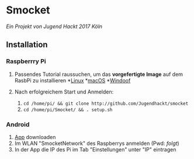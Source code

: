 ﻿# Smocket
_Ein Projekt von Jugend Hackt 2017 Köln_

## Installation
  ### Raspberrry Pi ###
  1. Passendes Tutorial raussuchen, um das **vorgefertigte Image** auf dem RasbPi zu installieren
    *[Linux](https://www.raspberrypi.org/documentation/installation/installing-images/linux.md)
    *[macOS](https://www.raspberrypi.org/documentation/installation/installing-images/mac.md)
    *[Windoof](https://www.raspberrypi.org/documentation/installation/installing-images/windows.md)
    
  2. Nach erfolgreichem Start und Anmelden:
      1. `cd /home/pi/ && git clone http://github.com/Jugendhackt/smocket`
      2. `cd /home/pi/Smocket/ && . setup.sh`
  ### Android ###
  1. [App](http://play.google.de/) downloaden
  2. Im WLAN "SmocketNetwork" des Raspberrys anmelden (Pwd: *folgt*)
  3. In der App die IP des Pi im Tab "Einstellungen" unter "IP" eintragen
